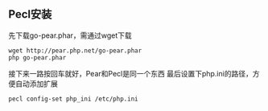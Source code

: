 ## Pecl安装
先下载go-pear.phar，需通过wget下载
```
wget http://pear.php.net/go-pear.phar
php go-pear.phar
```
接下来一路按回车就好，Pear和Pecl是同一个东西
最后设置下php.ini的路径，方便自动添加扩展
```
pecl config-set php_ini /etc/php.ini
```
